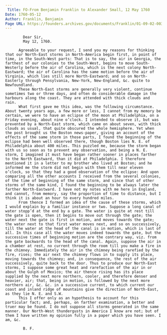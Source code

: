 ```yaml
---
 Title: FO-From Benjamin Franklin to Alexander Small, 12 May 1760
Date: 1760-05-12
Author: Franklin, Benjamin
Page URL: https://founders.archives.gov/documents/Franklin/01-09-02-0036
---
```


          
            Dear Sir,
            May 12, 1760.
          
          Agreeable to your request, I send you my reasons for thinking that our North-East storms in North-America begin first, in point of time, in the South-West parts: That is to say, the air in Georgia, the farthest of our colonies to the South-West, begins to move South-Westerly before the air of Carolina, which is the next colony North-Eastward; the air of Carolina has the same motion before the air of Virginia, which lies still more North-Eastward; and so on North-Easterly through Pensylvania, New-York, New-England, &c. quite to Newfoundland.
          These North-East storms are generally very violent, continue sometimes two or three days, and often do considerable damage in the harbours along the coast. They are attended with thick clouds and rain.
          What first gave me this idea, was the following circumstance. About twenty years ago, a few more or less, I cannot from my memory be certain, we were to have an eclipse of the moon at Philadelphia, on a Friday evening, about nine o’clock. I intended to observe it, but was prevented by a North-East storm, which came on about seven, with thick clouds as usual, that quite obscured the whole hemisphere. Yet when the post brought us the Boston news-paper, giving an account of the effects of the same storm in those parts, I found the beginning of the eclipse had been well observed there, though Boston lies N. E. of Philadelphia about 400 miles. This puzzled me, because the storm began with us so soon as to prevent any observation, and being a N. E. storm, I imagined it must have began rather sooner in places farther to the North Eastward, than it did at Philadelphia. I therefore mentioned it in a letter to my brother who lived at Boston; and he informed me the storm did not begin with them till near eleven o’clock, so that they had a good observation of the eclipse: And upon comparing all the other accounts I received from the several colonies, of the time of beginning of the same storm, and since that of other storms of the same kind, I found the beginning to be always later the farther North-Eastward. I have not my notes with me here in England, and cannot, from memory, say the proportion of time to distance, but I think it is about an hour to every hundred miles.
          From thence I formed an idea of the cause of these storms, which I would explain by a familiar instance or two. Suppose a long canal of water stopp’d at the end by a gate. The water is quite at rest till the gate is open, then it begins to move out through the gate; the water next the gate is first in motion, and moves towards the gate; the water next to that first water moves next, and so on successively, till the water at the head of the canal is in motion, which is last of all. In this case all the water moves indeed towards the gate, but the successive times of beginning motion are the contrary way, viz. from the gate backwards to the head of the canal. Again, suppose the air in a chamber at rest, no current through the room till you make a fire in the chimney. Immediately the air in the chimney being rarefied by the fire, rises; the air next the chimney flows in to supply its place, moving towards the chimney; and, in consequence, the rest of the air successively, quite back to the door. Thus to produce our North-East storms, I suppose some great heat and rarefaction of the air in or about the Gulph of Mexico; the air thence rising has its place supplied by the next more northern, cooler, and therefore denser and heavier, air; that, being in motion, is followed by the next more northern air, &c. &c. in a successive current, to which current our coast and inland ridge of mountains give the direction of North-East, as they lie N. E. and S.W.
          This I offer only as an hypothesis to account for this particular fact; and, perhaps, on farther examination, a better and truer may be found. I do not suppose all storms generated in the same manner. Our North-West thundergusts in America I know are not; but of them I have written my opinion fully in a paper which you have seen. I am, &c.
          
            B. F.
          
        
